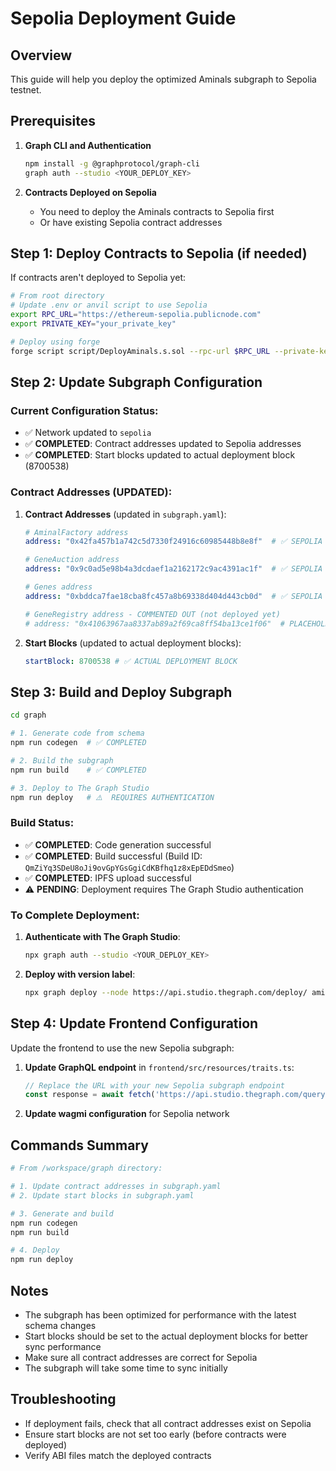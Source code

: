# Sepolia Deployment Guide

## Overview

This guide will help you deploy the optimized Aminals subgraph to Sepolia testnet.

## Prerequisites

1. **Graph CLI and Authentication**

   ```bash
   npm install -g @graphprotocol/graph-cli
   graph auth --studio <YOUR_DEPLOY_KEY>
   ```

2. **Contracts Deployed on Sepolia**
   - You need to deploy the Aminals contracts to Sepolia first
   - Or have existing Sepolia contract addresses

## Step 1: Deploy Contracts to Sepolia (if needed)

If contracts aren't deployed to Sepolia yet:

```bash
# From root directory
# Update .env or anvil script to use Sepolia
export RPC_URL="https://ethereum-sepolia.publicnode.com"
export PRIVATE_KEY="your_private_key"

# Deploy using forge
forge script script/DeployAminals.s.sol --rpc-url $RPC_URL --private-key $PRIVATE_KEY --broadcast --verify
```

## Step 2: Update Subgraph Configuration

### Current Configuration Status:

- ✅ Network updated to `sepolia`
- ✅ **COMPLETED**: Contract addresses updated to Sepolia addresses
- ✅ **COMPLETED**: Start blocks updated to actual deployment block (8700538)

### Contract Addresses (UPDATED):

1. **Contract Addresses** (updated in `subgraph.yaml`):

   ```yaml
   # AminalFactory address
   address: "0x42fa457b1a742c5d7330f24916c60985448b8e8f"  # ✅ SEPOLIA ADDRESS

   # GeneAuction address
   address: "0x9c0ad5e98b4a3dcdaef1a2162172c9ac4391ac1f"  # ✅ SEPOLIA ADDRESS

   # Genes address
   address: "0xbddca7fae18cba8fc457a8b69338d404d443cb0d"  # ✅ SEPOLIA ADDRESS

   # GeneRegistry address - COMMENTED OUT (not deployed yet)
   # address: "0x41063967aa8337ab89a2f69ca8ff54ba13ce1f06"  # PLACEHOLDER
   ```

2. **Start Blocks** (updated to actual deployment blocks):
   ```yaml
   startBlock: 8700538 # ✅ ACTUAL DEPLOYMENT BLOCK
   ```

## Step 3: Build and Deploy Subgraph

```bash
cd graph

# 1. Generate code from schema
npm run codegen  # ✅ COMPLETED

# 2. Build the subgraph
npm run build    # ✅ COMPLETED

# 3. Deploy to The Graph Studio
npm run deploy   # ⚠️  REQUIRES AUTHENTICATION
```

### Build Status:

- ✅ **COMPLETED**: Code generation successful
- ✅ **COMPLETED**: Build successful (Build ID: `QmZiYq3SDeU8oJi9ovGpYGsGgiCdKBfhq1z8xEpEDdSmeo`)
- ✅ **COMPLETED**: IPFS upload successful
- ⚠️ **PENDING**: Deployment requires The Graph Studio authentication

### To Complete Deployment:

1. **Authenticate with The Graph Studio**:
   ```bash
   npx graph auth --studio <YOUR_DEPLOY_KEY>
   ```
2. **Deploy with version label**:
   ```bash
   npx graph deploy --node https://api.studio.thegraph.com/deploy/ aminals-sepolia --version-label "v1.0.0"
   ```

## Step 4: Update Frontend Configuration

Update the frontend to use the new Sepolia subgraph:

1. **Update GraphQL endpoint** in `frontend/src/resources/traits.ts`:

   ```typescript
   // Replace the URL with your new Sepolia subgraph endpoint
   const response = await fetch('https://api.studio.thegraph.com/query/[YOUR_USER_ID]/[SEPOLIA_SUBGRAPH_NAME]/version/latest'
   ```

2. **Update wagmi configuration** for Sepolia network

## Commands Summary

```bash
# From /workspace/graph directory:

# 1. Update contract addresses in subgraph.yaml
# 2. Update start blocks in subgraph.yaml

# 3. Generate and build
npm run codegen
npm run build

# 4. Deploy
npm run deploy
```

## Notes

- The subgraph has been optimized for performance with the latest schema changes
- Start blocks should be set to the actual deployment blocks for better sync performance
- Make sure all contract addresses are correct for Sepolia
- The subgraph will take some time to sync initially

## Troubleshooting

- If deployment fails, check that all contract addresses exist on Sepolia
- Ensure start blocks are not set too early (before contracts were deployed)
- Verify ABI files match the deployed contracts

